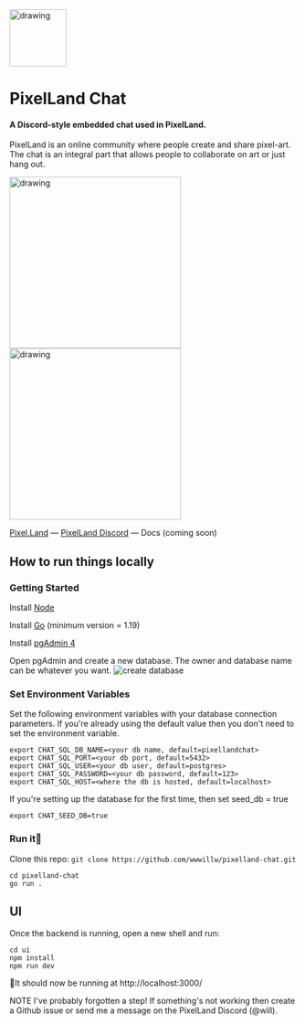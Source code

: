 <img src="https://storage.googleapis.com/pixelland-public/pixelland-chat-readme/logo.png" alt="drawing" width="100" />

# PixelLand Chat

#### A Discord-style embedded chat used in PixelLand.

PixelLand is an online community where people create and share pixel-art. The chat is an integral part that allows people to collaborate on art or just hang out.

<p float="left" >
<img src="https://storage.googleapis.com/pixelland-public/pixelland-chat-readme/chat_view.png" alt="drawing" width="300" />
<img src="https://storage.googleapis.com/pixelland-public/pixelland-chat-readme/chat_general_view.png" alt="drawing" width="300" />
</p>

[Pixel.Land](https://pixel.land) &mdash;
[PixelLand Discord](https://discord.gg/qgJPrdDXYg) &mdash;
Docs (coming soon)

## How to run things locally

### Getting Started

Install [Node](https://nodejs.org/en/download)

Install [Go](https://go.dev/doc/install) (minimum version = 1.19)

Install [pgAdmin 4](https://www.pgadmin.org/download/)

Open pgAdmin and create a new database. The owner and database name can be whatever you want.
![create database](https://storage.googleapis.com/pixelland-public/pixelland-chat-readme/create_db.png)

### Set Environment Variables

Set the following environment variables with your database connection parameters. If you're already using the default value then you don't need to set the environment variable.

    export CHAT_SQL_DB_NAME=<your db name, default=pixellandchat>
    export CHAT_SQL_PORT=<your db port, default=5432>
    export CHAT_SQL_USER=<your db user, default=postgres>
    export CHAT_SQL_PASSWORD=<your db password, default=123>
    export CHAT_SQL_HOST=<where the db is hosted, default=localhost>

If you're setting up the database for the first time, then set seed_db = true

    export CHAT_SEED_DB=true

### Run it🤞

Clone this repo: `git clone https://github.com/wwwillw/pixelland-chat.git`

    cd pixelland-chat
    go run .

## UI

Once the backend is running, open a new shell and run:

    cd ui
    npm install
    npm run dev

🏃It should now be running at http://localhost:3000/

NOTE I've probably forgotten a step! If something's not working then create a Github issue or send me a message on the PixelLand Discord (@will).
